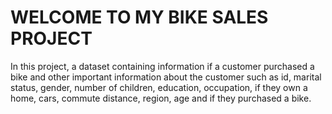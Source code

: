 # WELCOME TO MY BIKE SALES PROJECT
In this project, a dataset containing information if a customer purchased a bike and other important information about the customer such as id, marital status, gender, number of children, education, occupation, if they own a home, cars, commute distance, region, age and if they purchased a bike. 
